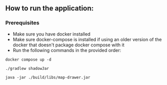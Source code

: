 ## How to run the application:

### Prerequisites
- Make sure you have docker installed 
- Make sure docker-compose is installed if using an older version of the docker that doesn't package docker compose with it
- Run the following commands in the provided order:

```shell script
docker compose up -d
```

```shell script
./gradlew shadowJar
```

```shell script
java -jar ./build/libs/map-drawer.jar
```